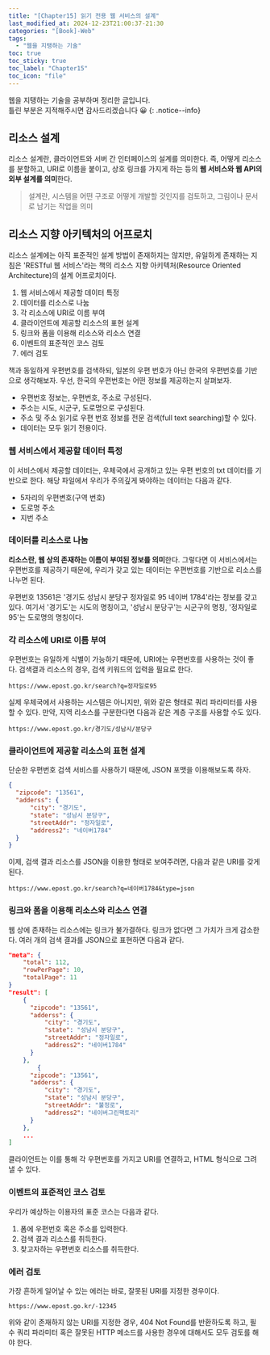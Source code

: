 ```yaml
---
title: "[Chapter15] 읽기 전용 웹 서비스의 설계"
last_modified_at: 2024-12-23T21:00:37-21:30
categories: "[Book]-Web"
tags:
  - "웹을 지탱하는 기술"
toc: true
toc_sticky: true
toc_label: "Chapter15"
toc_icon: "file"
---
```


웹을 지탱하는 기술을 공부하며 정리한 글입니다.<br>
틀린 부분은 지적해주시면 감사드리겠습니다 😀
{: .notice--info}

## 리소스 설계

리소스 설계란, 클라이언트와 서버 간 인터페이스의 설계를 의미한다. 즉, 어떻게 리소스를 분할하고, URI로 이름을 붙이고, 상호 링크를 가지게 하는 등의 **웹 서비스와 웹 API의 외부 설계를 의미**한다.

> 설계란, 시스템을 어떤 구조로 어떻게 개발할 것인지를 검토하고, 그림이나 문서로 남기는 작업을 의미

## 리소스 지향 아키텍처의 어프로치

리소스 설계에는 아직 표준적인 설계 방법이 존재하지는 않지만, 유일하게 존재하는 지침은 'RESTful 웹 서비스'라는 책의 리소스 지향 아키텍처(Resource Oriented Architecture)의 설계 어프로치이다.

1. 웹 서비스에서 제공할 데이터 특정
2. 데이터를 리소스로 나눔
3. 각 리소스에 URI로 이름 부여
4. 클라이언트에 제공할 리소스의 표현 설계
5. 링크와 폼을 이용해 리소스와 리소스 연결
6. 이벤트의 표준적인 코스 검토
7. 에러 검토

책과 동일하게 우편번호를 검색하되, 일본의 우편 번호가 아닌 한국의 우편번호를 기반으로 생각해보자. 우선, 한국의 우편번호는 어떤 정보를 제공하는지 살펴보자.

- 우편번호 정보는, 우편번호, 주소로 구성된다.
- 주소는 시도, 시군구, 도로명으로 구성된다.
- 주소 및 주소 읽기로 우편 번호 정보를 전문 검색(full text searching)할 수 있다.
- 데이터는 모두 읽기 전용이다.

### 웹 서비스에서 제공할 데이터 특정

이 서비스에서 제공할 데이터는, 우체국에서 공개하고 있는 우편 번호의 txt 데이터를 기반으로 한다. 해당 파일에서 우리가 주의깊게 봐야하는 데이터는 다음과 같다.

- 5자리의 우편변호(구역 번호)
- 도로명 주소
- 지번 주소

### 데이터를 리소스로 나눔

**리소스란, 웹 상의 존재하는 이름이 부여된 정보를 의미**한다. 그렇다면 이 서비스에서는 우편번호를 제공하기 때문에, 우리가 갖고 있는 데이터는 우편번호를 기반으로 리소스를 나누면 된다.

우편번호 13561은 '경기도 성남시 분당구 정자일로 95 네이버 1784'라는 정보를 갖고 있다. 여기서 '경기도'는 시도의 명칭이고, '성남시 분당구'는 시군구의 명칭, '정자일로 95'는 도로명의 명칭이다.

### 각 리소스에 URI로 이름 부여

우편번호는 유일하게 식별이 가능하기 때문에, URI에는 우편번호를 사용하는 것이 좋다. 검색결과 리소스의 경우, 검색 키워드의 입력을 필요로 한다.

```
https://www.epost.go.kr/search?q=정자일로95
```

실제 우체국에서 사용하는 시스템은 아니지만, 위와 같은 형태로 쿼리 파라미터를 사용할 수 있다. 만약, 지역 리소스를 구분한다면 다음과 같은 계층 구조를 사용할 수도 있다.

```
https://www.epost.go.kr/경기도/성남시/분당구
```

### 클라이언트에 제공할 리소스의 표현 설계

단순한 우편번호 검색 서비스를 사용하기 때문에, JSON 포맷을 이용해보도록 하자.

```json
{
  "zipcode": "13561",
  "adderss": {
	  "city": "경기도",
	  "state": "성남시 분당구",
	  "streetAddr": "정자일로",
	  "address2": "네이버1784"
  }
}
```

이제, 검색 결과 리소스를 JSON을 이용한 형태로 보여주려면, 다음과 같은 URI를 갖게 된다.

```
https://www.epost.go.kr/search?q=네이버1784&type=json
```

### 링크와 폼을 이용해 리소스와 리소스 연결

웹 상에 존재하는 리소스에는 링크가 불가결하다. 링크가 없다면 그 가치가 크게 감소한다. 여러 개의 검색 결과를 JSON으로 표현하면 다음과 같다.

```json
"meta": {
	"total": 112,
	"rowPerPage": 10,
	"totalPage": 11
}
"result": [
	{
	  "zipcode": "13561",
	  "adderss": {
		  "city": "경기도",
		  "state": "성남시 분당구",
		  "streetAddr": "정자일로",
		  "address2": "네이버1784"
	  }
	},
		{
	  "zipcode": "13561",
	  "adderss": {
		  "city": "경기도",
		  "state": "성남시 분당구",
		  "streetAddr": "불정로",
		  "address2": "네이버그린팩토리"
	  }
	},
	...
]
```

클라이언트는 이를 통해 각 우편번호를 가지고 URI를 연결하고, HTML 형식으로 그려낼 수 있다.

### 이벤트의 표준적인 코스 검토

우리가 예상하는 이용자의 표준 코스는 다음과 같다.

1. 폼에 우편번호 혹은 주소를 입력한다.
2. 검색 결과 리소스를 취득한다.
3. 찾고자하는 우편번호 리소스를 취득한다.

### 에러 검토

가장 흔하게 일어날 수 있는 에러는 바로, 잘못된 URI를 지정한 경우이다.

```
https://www.epost.go.kr/-12345
```

위와 같이 존재하지 않는 URI를 지정한 경우, 404 Not Found를 반환하도록 하고, 필수 쿼리 파라미터 혹은 잘못된 HTTP 메소드를 사용한 경우에 대해서도 모두 검토를 해야 한다.
